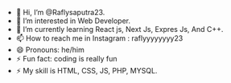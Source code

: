 - 👋 Hi, I’m @Raflysaputra23.
- 👀 I’m interested in Web Developer.
- 🌱 I’m currently learning React js, Next Js, Expres Js, And C++.
- 📫 How to reach me in Instagram : raflyyyyyyyy23
- 😄 Pronouns: he/him
- ⚡ Fun fact: coding is really fun
- ⚡ My skill is HTML, CSS, JS, PHP, MYSQL.

<!---
Hallo, everyone. 
I'M M.Rafly Saputra, I'M currently studying at the University of Lampung, and i specialize as a fullstack web developer.
--->
